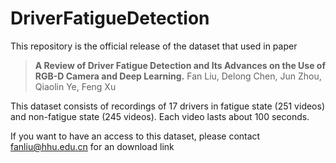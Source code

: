 # DriverFatigueDetection
This repository is the official release of the dataset that used in paper

> **A Review of Driver Fatigue Detection and Its Advances on the Use of RGB-D Camera and Deep Learning.** Fan Liu, Delong Chen, Jun Zhou, Qiaolin Ye, Feng Xu

This dataset consists of  recordings of 17 drivers in fatigue state (251 videos) and non-fatigue state (245 videos). Each video lasts about 100 seconds. 

If you want to have an access to this dataset, please contact fanliu@hhu.edu.cn for an download link
